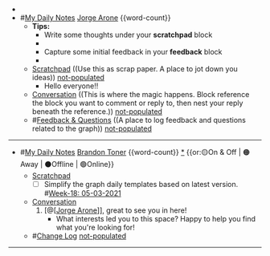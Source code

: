 - 
- #[My Daily Notes](<My Daily Notes.md>) [Jorge Arone](<Jorge Arone.md>) {{word-count}}
    - **Tips:**
        - Write some thoughts under your **scratchpad** block
        - 
        - Capture some initial feedback in your **feedback** block
        - 
    - [Scratchpad](<Scratchpad.md>) ((Use this as scrap paper. A place to jot down you ideas)) [not-populated](<not-populated.md>)
        - Hello everyone!!
    - [Conversation](<Conversation.md>) ((This is where the magic happens. Block reference the block you want to comment or reply to, then nest your reply beneath the reference.)) [not-populated](<not-populated.md>)
    - #[Feedback & Questions](<Feedback & Questions.md>) ((A place to log feedback and questions related to the graph)) [not-populated](<not-populated.md>)
- ---
- #[My Daily Notes](<My Daily Notes.md>) [Brandon Toner](<Brandon Toner.md>) {{word-count}} [*]([bnt](<bnt.md>)) {{or:🟡On & Off | 🟠Away | ⚫️Offline | 🟢Online}}
    - [Scratchpad](<Scratchpad.md>) 
        - [ ] Simplify the graph daily templates based on latest version. #[Week-18: 05-03-2021](<Week-18: 05-03-2021.md>)
    - [Conversation](<Conversation.md>)
        1. [@[[Jorge Arone](<@[[Jorge Arone.md>)]], great to see you in here! 
            - What interests led you to this space? Happy to help you find what you're looking for! 
    - #[Change Log](<Change Log.md>) [not-populated](<not-populated.md>)
- ---
